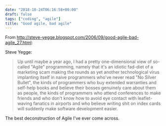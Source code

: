 ```yaml
---
date: "2018-10-24T06:16:58+00:00"
draft: false
tags: ["coding", "agile"]
title: "Good agile, bad agile"
---
```

From http://steve-yegge.blogspot.com/2006/09/good-agile-bad-agile_27.html:

Steve Yegge:

>Up until maybe a year ago, I had a pretty one-dimensional view of so-called "Agile" programming, namely that it's an idiotic fad-diet of a marketing scam making the rounds as yet another technological virus implanting itself in naive programmers who've never read "No Silver Bullet", the kinds of programmers who buy extended warranties and self-help books and believe their bosses genuinely care about them as people, the kinds of programmers who attend conferences to make friends and who don't know how to avoid eye contact with leaflet-waving fanatics in airports and who believe writing shit on index cards will suddenly make software development easier.

The best deconstruction of Agile I've ever come across.

